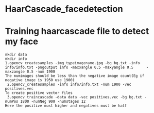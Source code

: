 # HaarCascade_facedetection
# Training haarcascade file to detect my face
    mkdir data 
    mkdir info
    1.opencv_createsamples -img typeimagename.jpg -bg bg.txt -info info/info.txt -pngoutput info -maxxangle 0.5 -maxyangle 0.5      -   maxzangle 0.5 -num 1900 
    The numimages should be less than the negative image count(Eg if negative image is 1950 use 1900)
     2.opencv_createsamples -info info/info.txt -num 1900 -vec positives.vec 
    To create positive vector files
     3.opencv_traincascade -data data -vec positives.vec -bg bg.txt -numPos 1800 -numNeg 900 -numstages 12
    Here the positive must higher and negatives must be half
